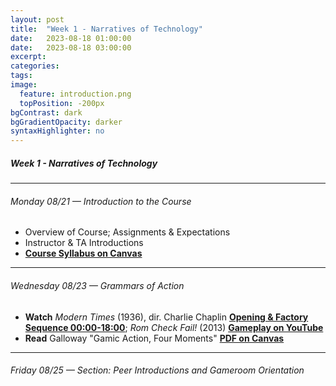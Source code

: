 ```yaml
---
layout: post
title:  "Week 1 - Narratives of Technology"
date:   2023-08-18 01:00:00
date:   2023-08-18 03:00:00
excerpt: 
categories:
tags:
image:
  feature: introduction.png
  topPosition: -200px
bgContrast: dark
bgGradientOpacity: darker
syntaxHighlighter: no
---
```


##### **Week 1 - Narratives of Technology**

---

###### Monday 08/21 — Introduction to the Course
- Overview of Course; Assignments & Expectations
- Instructor & TA Introductions
- [**Course Syllabus on Canvas**](https://uncch.instructure.com/courses/33866/files?preview=4708036)

---

###### Wednesday 08/23 — Grammars of Action

- **Watch** *Modern Times* (1936), dir. Charlie Chaplin [**Opening & Factory Sequence 00:00-18:00**](https://www.dailymotion.com/video/x3mhpli); *Rom Check Fail!* (2013) [**Gameplay on YouTube**](https://www.youtube.com/watch?v=mWp4wtzL5WE)
- **Read** Galloway "Gamic Action, Four Moments" [**PDF on Canvas**](https://uncch.instructure.com/courses/33866/files/folder/Readings?preview=4600651)

---

###### Friday 08/25 — Section: Peer Introductions and Gameroom Orientation